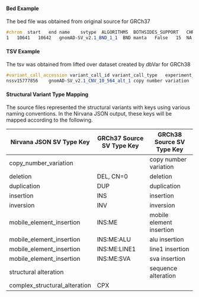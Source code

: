 #### Bed Example
The bed file was obtained from original source for GRCh37
```scss
#chrom	start	end	name	svtype	ALGORITHMS	BOTHSIDES_SUPPORT	CHR2	CPX_INTERVALS	CPX_TYPE	END2	ENDEVIDENCE	HIGH_SR_BACKGROUND	PCRPLUS_DEPLETED	PESR_GT_OVERDISPERSION	POS2	PROTEIN_CODING__COPY_GAIN	PROTEIN_CODING__DUP_LOF	PROTEIN_CODING__DUP_PARTIAL	PROTEIN_CODING__INTERGENIC	PROTEIN_CODING__INTRONIC	PROTEIN_CODING__INV_SPAN	PROTEIN_CODING__LOF	PROTEIN_CODING__MSV_EXON_OVR	PROTEIN_CODING__NEAREST_TSS	PROTEIN_CODING__PROMOTER	PROTEIN_CODING__UTR	SOURCE	STRANDS	SVLEN	SVTYPE	UNRESOLVED_TYPE	UNSTABLE_AF_PCRPLUS	VARIABLE_ACROSS_BATCHES	AN	AC	AF	N_BI_GENOS	N_HOMREF	N_HET	N_HOMALT	FREQ_HOMREF	FREQ_HET	FREQ_HOMALT	MALE_AN	MALE_AC	MALE_AF	MALE_N_BI_GENOS	MALE_N_HOMREF	MALE_N_HET	MALE_N_HOMALT	MALE_FREQ_HOMREF	MALE_FREQ_HET	MALE_FREQ_HOMALT	MALE_N_HEMIREF	MALE_N_HEMIALT	MALE_FREQ_HEMIREF	MALE_FREQ_HEMIALT	PAR	FEMALE_AN	FEMALE_AC	FEMALE_AF	FEMALE_N_BI_GENOS	FEMALE_N_HOMREF	FEMALE_N_HET	FEMALE_N_HOMALT	FEMALE_FREQ_HOMREF	FEMALE_FREQ_HET	FEMALE_FREQ_HOMALT	POPMAX_AF	AFR_AN	AFR_AC	AFR_AF	AFR_N_BI_GENOS	AFR_N_HOMREF	AFR_N_HET	AFR_N_HOMALT	AFR_FREQ_HOMREF	AFR_FREQ_HEAFR_FREQ_HOMALT	AFR_MALE_AN	AFR_MALE_AC	AFR_MALE_AF	AFR_MALE_N_BI_GENOS	AFR_MALE_N_HOMREF	AFR_MALE_N_HET	AFR_MALE_N_HOMALT	AFR_MALE_FREQ_HOMREF	AFR_MALE_FREQ_HET	AFR_MALE_FREQ_HOMALT	AFR_MALE_N_HEMIREF	AFR_MALE_N_HEMIALT	AFR_MALE_FREQ_HEMIREF	AFR_MALE_FREQ_HEMIALT	AFR_FEMALE_AN	AFR_FEMALE_AC	AFR_FEMALE_AF	AFR_FEMALE_N_BI_GENOS	AFR_FEMALE_N_HOMREF	AFR_FEMALE_N_HET	AFR_FEMALE_N_HOMALT	AFR_FEMALE_FREQ_HOMREF	AFR_FEMALE_FREQ_HET	AFR_FEMALE_FREQ_HOMALT	AMR_AN	AMR_AC	AMR_AF	AMR_N_BI_GENOS	AMR_N_HOMREF	AMR_N_HET	AMR_N_HOMALT	AMR_FREQ_HOMREF	AMR_FREQ_HET	AMR_FREQ_HOMALT	AMR_MALE_AN	AMR_MALE_AC	AMR_MALE_AF	AMR_MALE_N_BI_GENOS	AMR_MALE_N_HOMREF	AMR_MALE_N_HET	AMR_MALE_N_HOMALT	AMR_MALE_FREQ_HOMREF	AMR_MALE_FREQ_HET	AMR_MALE_FREQ_HOMALT	AMR_MALE_N_HEMIREF	AMR_MALE_N_HEMIALT	AMR_MALE_FREQ_HEMIREF	AMR_MALE_FREQ_HEMIALT	AMR_FEMALE_AN	AMR_FEMALE_AC	AMR_FEMALE_AF	AMR_FEMALE_N_BI_GENOS	AMR_FEMALE_N_HOMREF	AMR_FEMALE_N_HET	AMR_FEMALE_N_HOMALT	AMR_FEMALE_FREQ_HOMREF	AMR_FEMALE_FREQ_HET	AMR_FEMALE_FREQ_HOMALT	EAS_AN	EAS_AC	EAS_AF	EAS_N_BI_GENOS	EAS_N_HOMREF	EAS_N_HET	EAS_N_HOMALT	EAS_FREQ_HOMREF	EAS_FREQ_HET	EAS_FREQ_HOMALT	EAS_MALE_AN	EAS_MALE_AC	EAS_MALE_AF	EAS_MALE_N_BI_GENOS	EAS_MALE_N_HOMREF	EAS_MALE_N_HET	EAS_MALE_N_HOMALT	EAS_MALE_FREQ_HOMREF	EAS_MALE_FREQ_HET	EAS_MALE_FREQ_HOMALT	EAS_MALE_N_HEMIREF	EAS_MALE_N_HEMIALT	EAS_MALE_FREQ_HEMIREF	EAS_MALE_FREQ_HEMIALT	EAS_FEMALE_AN	EAS_FEMALE_AC	EAS_FEMALE_AF	EAS_FEMALE_N_BI_GENOS	EAS_FEMALE_N_HOMREF	EAS_FEMALE_N_HET	EAS_FEMALE_N_HOMALT	EAS_FEMALE_FREQ_HOMREF	EAS_FEMALE_FREQ_HET	EAS_FEMALE_FREQ_HOMALT	EUR_AN	EUR_AC	EUR_AF	EUR_N_BI_GENOS	EUR_N_HOMREF	EUR_N_HET	EUR_N_HOMALT	EUR_FREQ_HOMREF	EUR_FREQ_HET	EUR_FREQ_HOMALT	EUR_MALE_AN	EUR_MALE_AC	EUR_MALE_AF	EUR_MALE_N_BI_GENOS	EUR_MALE_N_HOMREF	EUR_MALE_N_HET	EUR_MALE_N_HOMALT	EUR_MALE_FREQ_HOMREF	EUR_MALE_FREQ_HET	EUR_MALE_FREQ_HOMALT	EUR_MALE_N_HEMIREF	EUR_MALE_N_HEMIALT	EUR_MALE_FREQ_HEMIREF	EUR_MALE_FREQ_HEMIALT	EUR_FEMALE_AN	EUR_FEMALE_AC	EUR_FEMALE_AF	EUR_FEMALE_N_BI_GENOS	EUR_FEMALE_N_HOMREF	EUR_FEMALE_N_HET	EUR_FEMALE_N_HOMALT	EUR_FEMALE_FREQ_HOMREF	EUR_FEMALE_FREQ_HET	EUR_FEMALE_FREQ_HOMALT	OTH_AN	OTH_AC	OTH_AF	OTH_N_BI_GENOS	OTH_N_HOMREF	OTH_N_HET	OTH_N_HOMALT	OTH_FREQ_HOMREF	OTH_FREQ_HET	OTH_FREQ_HOMALT	OTH_MALE_AN	OTH_MALE_AC	OTH_MALE_AF	OTH_MALE_N_BI_GENOS	OTH_MALE_N_HOMREF	OTH_MALE_N_HET	OTH_MALE_N_HOMALT	OTH_MALE_FREQ_HOMREF	OTH_MALE_FREQ_HET	OTH_MALE_FREQ_HOMALT	OTH_MALE_N_HEMIREF	OTH_MALE_N_HEMIALT	OTH_MALE_FREQ_HEMIREF	OTH_MALE_FREQ_HEMIALT	OTH_FEMALE_AN	OTH_FEMALE_AC	OTH_FEMALE_AF	OTH_FEMALE_N_BI_GENOS	OTH_FEMALE_N_HOMREF	OTH_FEMALE_N_HET	OTH_FEMALE_N_HOMALT	OTH_FEMALE_FREQ_HOMREF	OTH_FEMALE_FREQ_HET	OTH_FEMALE_FREQ_HOMALT	FILTER
1	10641	10642	gnomAD-SV_v2.1_BND_1_1	BND	manta	False	15	NA	NA	10643	10643	PE,SR	False	False	True	10642	NA	NA	NA	False	NA	NA	NA	NA	NA	NA	NA	NA	NA	-1	BND	SINGLE_ENDER_--	False	False	21366	145	0.006785999983549118	10683	10543	135	5	0.9868950247764587	0.012636899948120117	0.00046803298755548894	10866	69	0.00634999992325902	5433	5366	65	2	0.987667977809906	0.011963900178670883	0.000368120992789045	NA	NA	NA	NA	False	10454	76	0.007269999943673615227	5154	70	3	0.9860339760780334	0.013392000459134579	0.0005739430198445916	0.015956999734044075	93972	0.007660999894142151	4699	4629	68	2	0.9851030111312866	0.014471200294792652	0.0004256220126990229	5154	33	0.006403000093996525	2577	2544	33	0	0.9871940016746521	0.012805599719285965	0.0NA	NA	NA	NA	4232	39	0.009216000325977802	2116	2079	35	2	0.9825140237808228	0.01654059998691082	0.0009451800142414868	1910	7	0.003664999967440963	955	949	5	1	0.9937170147895813	0.00523559981957078	0.001047119963914156	950	4	0.004211000166833401	475	472	2	1	0.9936839938163757	0.00421052984893322	0.0021052600350230932	NA	NA	NA	NA	952	3	0.0031510000117123127	476473	3	0	0.9936969876289368	0.006302520167082548	0.0	2296	31	0.013501999899744987	1148	11131	0	0.9729970097541809	0.02700350061058998	0.0	1312	13	0.009909000247716904	656	643	13	0.9801830053329468	0.01981710083782673	0.0	NA	NA	NA	NA	976	18	0.018442999571561813	488470	18	0	0.9631149768829346	0.03688519820570946	0.0	7574	32	0.004224999807775021	3787	37528	2	0.9920780062675476	0.007393720094114542	0.0005281229969114065	3374	17	0.005038999952375889	1681671	15	1	0.9905160069465637	0.008891520090401173	0.000592768017668277	NA	NA	NA	NA	41815	0.003587000072002411	2091	2077	13	1	0.9933050274848938	0.006217120215296745	0.00047823999193497188	3	0.015956999734044075	94	91	3	0	0.968084990978241	0.03191490098834038	0.0	76	0.026316000148653984	38	36	2	0	0.9473680257797241	0.05263160169124603	0.0	NA	NA	NA	NA	112	1	0.008929000236093998	56	55	1	0	0.982142984867096	0.017857100814580917	0.0UNRESOLVED      
```

#### TSV Example
The tsv was obtained from lifted over dataset created by dbVar for GRCh38
```scss
#variant_call_accession	variant_call_id	variant_call_type	experiment_id	sample_id	sampleset_id	assembly	chrcontig	outer_start	start	inner_start	inner_stop	stop	outer_stop	insertion_length	variant_region_acc	variant_region_id	copy_number	description	validation	zygosity	origin	phenotype	hgvs_name	placement_method	placement_rank	placements_per_assembly	remap_alignment	remap_best_within_cluster	remap_coverage	remap_diff_chr	remap_failure_code	allele_count	allele_frequency	allele_number
nssv15777856	gnomAD-SV_v2.1_CNV_10_564_alt_1	copy number variation	1		1	GRCh38.p12	10			736806			738184			nsv4039284	10__782746___784124______GRCh37.p13_copy_number_variation	0	Remapped	BestAvailable	Single	First Pass	0	1			AC=21,AFR_AC=10,AMR_AC=9,EAS_AC=0,EUR_AC=2,OTH_AC=0AF=0.038889,AFR_AF=0.044643,AMR_AF=0.03913,EAS_AF=0,EUR_AF=0.023256,OTH_AF=0	AN=540,AFR_AN=224,AMR_AN=230,EAS_AN=0,EUR_AN=86,OTH_AN=0
```

#### Structural Variant Type Mapping
The source files represented the structural variants with keys using various naming conventions.
In the Nirvana JSON output, these keys will be mapped according to the following. 

| Nirvana JSON SV Type Key      | GRCh37 Source SV Type Key | GRCh38 Source SV Type Key |
|-------------------------------|---------------------------|---------------------------|
| copy_number_variation         |                           | copy number variation     |
| deletion                      | DEL, CN=0                 | deletion                  |
| duplication                   | DUP                       | duplication               |
| insertion                     | INS                       | insertion                 |
| inversion                     | INV                       | inversion                 |
| mobile_element_insertion      | INS:ME                    | mobile element insertion  |
| mobile_element_insertion      | INS:ME:ALU                | alu insertion             |
| mobile_element_insertion      | INS:ME:LINE1              | line1 insertion           |
| mobile_element_insertion      | INS:ME:SVA                | sva insertion             |
| structural alteration         |                           | sequence alteration       |
| complex_structural_alteration | CPX                       |                           |
